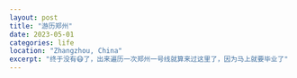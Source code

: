 ```yaml
---
layout: post
title: "游历郑州"
date: 2023-05-01
categories: life
location: "Zhangzhou, China"
excerpt: "终于没有😷了，出来遍历一次郑州一号线就算来过这里了，因为马上就要毕业了"
---
```

